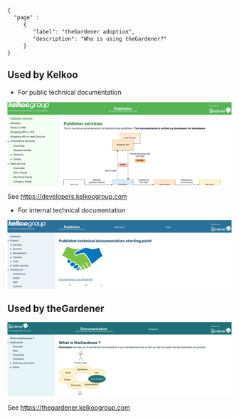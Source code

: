 ```thegardener
{
  "page" :
     {
        "label": "theGardener adoption",
        "description": "Who is using theGardener?"
     }
}
```



## Used by Kelkoo  

- For public technical documentation 

![](../assets/images/adoption/theGardener_used_by_kelkoogroup_for_public_documentation.png)

See https://developers.kelkoogroup.com

- For internal technical documentation 

![](../assets/images/adoption/theGardener_used_by_kelkoogroup_for_internal_documentation.png)


## Used by theGardener 

![](../assets/images/adoption/theGardener_used_by_theGardener.png)

See https://thegardener.kelkoogroup.com
